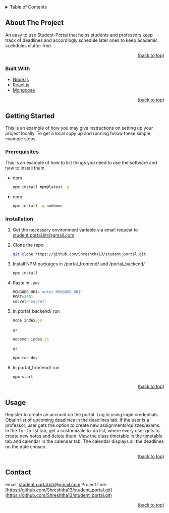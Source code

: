<div id="top"></div>

<details>
  <summary>Table of Contents</summary>
  <ol>
    <li>
      <a href="#about-the-project">About The Project</a>
      <ul>
        <li><a href="#built-with">Built With</a></li>
      </ul>
    </li>
    <li>
      <a href="#getting-started">Getting Started</a>
      <ul>
        <li><a href="#prerequisites">Prerequisites</a></li>
        <li><a href="#installation">Installation</a></li>
      </ul>
    </li>
    <li><a href="#usage">Usage</a></li>
    <li><a href="#roadmap">Roadmap</a></li>
    <li><a href="#contributing">Contributing</a></li>
    <li><a href="#license">License</a></li>
    <li><a href="#contact">Contact</a></li>
    <li><a href="#acknowledgments">Acknowledgments</a></li>
  </ol>
</details>



<!-- ABOUT THE PROJECT -->
## About The Project


An easy to use Student-Portal that helps students and professors keep track of deadlines and accordingly schedule later ones to keep academic scehdules clutter free.

<p align="right">(<a href="#top">back to top</a>)</p>



### Built With

* [Node.js](https://nodejs.org/en/)
* [React.js](https://reactjs.org/)
* [Mongoose](https://mongoosejs.com/)

<p align="right">(<a href="#top">back to top</a>)</p>



<!-- GETTING STARTED -->
## Getting Started

This is an example of how you may give instructions on setting up your project locally.
To get a local copy up and running follow these simple example steps.

### Prerequisites

This is an example of how to list things you need to use the software and how to install them.
* npm
  ```sh
  npm install npm@latest -g
  ```
  
 * npm
   ```sh
   npm install -g nodemon
   ```

### Installation

1. Get the necessary environment variable via email request to [student.portal.iitr@gmail.com](student.portal.iitr@gmail.com)
2. Clone the repo
   ```sh
   git clone https://github.com/Shreshtha13/student_portal.git
   ```
3. Install NPM packages in /portal_frontend/ and /portal_backend/
   ```sh
   npm install
   ```
4. Paste in `.env`
   ```js
   MONGODB_URI='enter MONGODB_URI'
   PORT=3001
   secret='secret'
   ```
5. In portal_backend/ run
   ```js
   node index.js 
   ```
   or 
   ```js
   nodemon index.js 
   ```
   or 
   ```js
   npm run dev
   ```
   
6. In portal_frontend/ run
    ```js
   npm start 
   ```
   

<p align="right">(<a href="#top">back to top</a>)</p>



<!-- USAGE EXAMPLES -->
## Usage

Register to create an account on the portal.
Log in using login credentials.
Obtain list of upcoming deadlines in the deadlines tab. 
If the user is a professor, user gets the option to create new assignments/quizzes/exams.
In the To-Do list tab, get a customizale to-do list, where every user gets to create new notes and delete them.
View the class timetable in the timetable tab and calendar in the calendar tab. The calendar displays all the deadlines on the date chosen.


<p align="right">(<a href="#top">back to top</a>)</p>






<!-- CONTACT -->
## Contact

email: [student.portal.iitr@gmail.com](student.portal.iitr@gmail.com)
Project Link: [https://github.com/Shreshtha13/student_portal.git](https://github.com/Shreshtha13/student_portal.git)

<p align="right">(<a href="#top">back to top</a>)</p>








